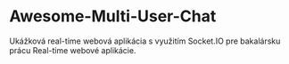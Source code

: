 Awesome-Multi-User-Chat
=======================

Ukážková real-time webová aplikácia s využitím Socket.IO pre bakalársku prácu Real-time webové aplikácie.